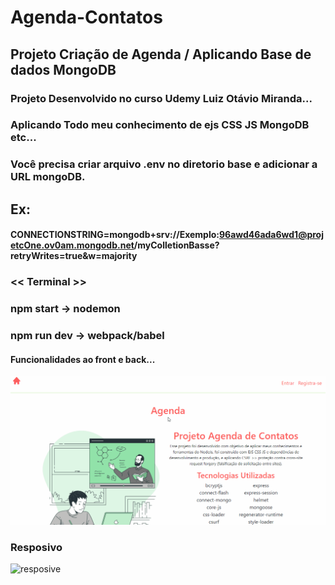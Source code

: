 # Agenda-Contatos

## Projeto Criação de Agenda / Aplicando Base de dados MongoDB

### Projeto Desenvolvido no curso Udemy Luiz Otávio Miranda...

### Aplicando Todo meu conhecimento de ejs CSS JS MongoDB etc...

### Você precisa criar arquivo .env no diretorio base e adicionar a URL mongoDB. 

## Ex: 
#### CONNECTIONSTRING=mongodb+srv://Exemplo:96awd46ada6wd1@projetcOne.ov0am.mongodb.net/myColletionBasse?retryWrites=true&w=majority

### << Terminal >>

### npm start -> nodemon
### npm run dev -> webpack/babel

#### Funcionalidades ao front e back...

![Function](https://github.com/Vavatrewq/Agenda-Contatos/blob/master/public/assets/gif/AnimaçãoFunc1.gif)

### Resposivo
![resposive](https://github.com/Vavatrewq/Agenda-Contatos/blob/master/public/assets/gif/AnimaçãoFunc2.gif)
